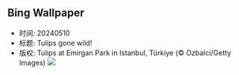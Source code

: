 ## Bing Wallpaper
- 时间: 20240510
- 标题: Tulips gone wild!
- 版权: Tulips at Emirgan Park in Istanbul, Türkiye (© Ozbalci/Getty Images)
![](https://cn.bing.com/th?id=OHR.EmirganPark_EN-US0659286862_UHD.jpg&rf=LaDigue_UHD.jpg&pid=hp&w=3840&h=2160&rs=1&c=4)
